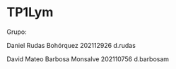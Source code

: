 # TP1Lym

Grupo: 

Daniel Rudas Bohórquez 
202112926
d.rudas

David Mateo Barbosa Monsalve 
202110756 
d.barbosam
